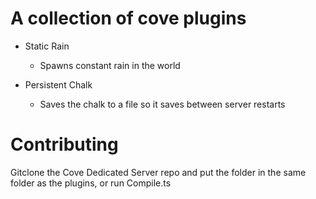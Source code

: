 # A collection of cove plugins

- Static Rain
	- Spawns constant rain in the world

- Persistent Chalk
	- Saves the chalk to a file so it saves between server restarts

# Contributing

Gitclone the Cove Dedicated Server repo and put the folder in the same folder as the plugins, or run Compile.ts
